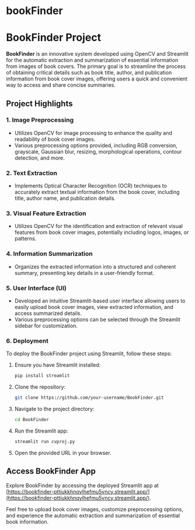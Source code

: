 # bookFinder
# BookFinder Project

**BookFinder** is an innovative system developed using OpenCV and Streamlit for the automatic extraction and summarization of essential information from images of book covers. The primary goal is to streamline the process of obtaining critical details such as book title, author, and publication information from book cover images, offering users a quick and convenient way to access and share concise summaries.

## Project Highlights

### 1. Image Preprocessing
- Utilizes OpenCV for image processing to enhance the quality and readability of book cover images.
- Various preprocessing options provided, including RGB conversion, grayscale, Gaussian blur, resizing, morphological operations, contour detection, and more.

### 2. Text Extraction
- Implements Optical Character Recognition (OCR) techniques to accurately extract textual information from the book cover, including title, author name, and publication details.

### 3. Visual Feature Extraction
- Utilizes OpenCV for the identification and extraction of relevant visual features from book cover images, potentially including logos, images, or patterns.

### 4. Information Summarization
- Organizes the extracted information into a structured and coherent summary, presenting key details in a user-friendly format.

### 5. User Interface (UI)
- Developed an intuitive Streamlit-based user interface allowing users to easily upload book cover images, view extracted information, and access summarized details.
- Various preprocessing options can be selected through the Streamlit sidebar for customization.

### 6. Deployment
To deploy the BookFinder project using Streamlit, follow these steps:

1. Ensure you have Streamlit installed:
    ```bash
    pip install streamlit
    ```

2. Clone the repository:
    ```bash
    git clone https://github.com/your-username/BookFinder.git
    ```

3. Navigate to the project directory:
    ```bash
    cd BookFinder
    ```

4. Run the Streamlit app:
    ```bash
    streamlit run cvproj.py
    ```

5. Open the provided URL in your browser.

## Access BookFinder App
Explore BookFinder by accessing the deployed Streamlit app at [https://bookfinder-pttiukkhnqylhefmu5vncy.streamlit.app/](https://bookfinder-pttiukkhnqylhefmu5vncy.streamlit.app/).

Feel free to upload book cover images, customize preprocessing options, and experience the automatic extraction and summarization of essential book information.

